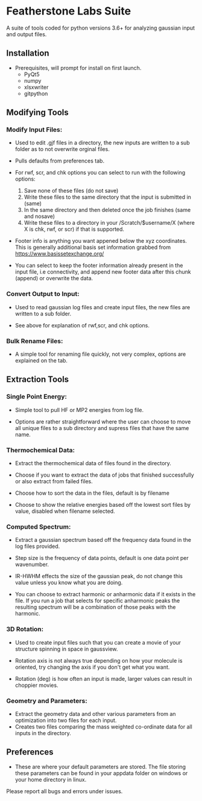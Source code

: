 # Featherstone Labs Suite
A suite of tools coded for python versions 3.6+ for analyzing gaussian input and output files.

## Installation

- Prerequisites, will prompt for install on first launch.
  - PyQt5
  - numpy
  - xlsxwriter
  - gitpython

## Modifying Tools

### Modify Input Files:

- Used to edit .gjf files in a directory, the new inputs are written to a sub folder as to not overwrite orginal files.

- Pulls defaults from preferences tab. 

- For rwf, scr, and chk options you can select to run with the following options:
  1. Save none of these files (do not save)
  2. Write these files to the same directory that the input is submitted in (same)
  3. In the same directory and then deleted once the job finishes (same and nosave)
  4. Write these files to a directory in your /Scratch/$username/X (where X is chk, rwf, or scr) if that is supported.
  
- Footer info is anything you want appened below the xyz coordinates. This is generally additional basis set information grabbed from https://www.basissetexchange.org/

- You can select to keep the footer information already present in the input file, i.e connectivity, and append new footer data after this chunk (append) or overwrite the data.

### Convert Output to Input:

- Used to read gaussian log files and create input files, the new files are written to a sub folder.

- See above for explanation of rwf,scr, and chk options.

### Bulk Rename Files:

- A simple tool for renaming file quickly, not very complex, options are explained on the tab.

## Extraction Tools

### Single Point Energy:

- Simple tool to pull HF or MP2 energies from log file.

- Options are rather straightforward where the user can choose to move all unique files to a sub directory and supress files that have the same name.

### Thermochemical Data:

- Extract the thermochemical data of files found in the directory.

- Choose if you want to extract the data of jobs that finished successfully or also extract from failed files.

- Choose how to sort the data in the files, default is by filename

- Choose to show the relative energies based off the lowest sort files by value, disabled when filename selected.

### Computed Spectrum:

- Extract a gaussian spectrum based off the frequency data found in the log files provided.

- Step size is the frequency of data points, default is one data point per wavenumber.

- IR-HWHM effects the size of the gaussian peak, do not change this value unless you know what you are doing.

- You can choose to extract harmonic or anharmonic data if it exists in the file. If you run a job that selects for specific anharmonic peaks the resulting spectrum will be a combination of those peaks with the harmonic.

### 3D Rotation:

- Used to create input files such that you can create a movie of your structure spinning in space in gaussview.

- Rotation axis is not always true depending on how your molecule is oriented, try changing the axis if you don't get what you want.

- Rotation (deg) is how often an input is made, larger values can result in choppier movies.

### Geometry and Parameters:

- Extract the geometry data and other various parameters from an optimization into two files for each input.
- Creates two files comparing the mass weighted co-ordinate data for all inputs in the directory.

## Preferences

- These are where your default parameters are stored. The file storing these parameters can be found in your appdata folder on windows or your home directory in linux.

Please report all bugs and errors under issues.
